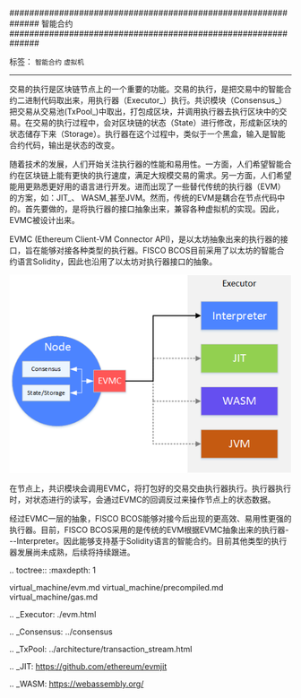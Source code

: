 ##############################################################
智能合约
##############################################################

标签： ``智能合约`` ``虚拟机``

----

交易的执行是区块链节点上的一个重要的功能。交易的执行，是把交易中的智能合约二进制代码取出来，用执行器（Executor_）执行。共识模块（Consensus_）把交易从交易池(TxPool_)中取出，打包成区块，并调用执行器去执行区块中的交易。在交易的执行过程中，会对区块链的状态（State）进行修改，形成新区块的状态储存下来（Storage）。执行器在这个过程中，类似于一个黑盒，输入是智能合约代码，输出是状态的改变。

随着技术的发展，人们开始关注执行器的性能和易用性。一方面，人们希望智能合约在区块链上能有更快的执行速度，满足大规模交易的需求。另一方面，人们希望能用更熟悉更好用的语言进行开发。进而出现了一些替代传统的执行器（EVM）的方案，如：JIT_、 WASM_甚至JVM。然而，传统的EVM是耦合在节点代码中的。首先要做的，是将执行器的接口抽象出来，兼容各种虚拟机的实现。因此，EVMC被设计出来。


EVMC (Ethereum Client-VM Connector API)，是以太坊抽象出来的执行器的接口，旨在能够对接各种类型的执行器。FISCO BCOS目前采用了以太坊的智能合约语言Solidity，因此也沿用了以太坊对执行器接口的抽象。

![](../../images/evm/evmc_frame.png)

在节点上，共识模块会调用EVMC，将打包好的交易交由执行器执行。执行器执行时，对状态进行的读写，会通过EVMC的回调反过来操作节点上的状态数据。

经过EVMC一层的抽象，FISCO BCOS能够对接今后出现的更高效、易用性更强的执行器。目前，FISCO BCOS采用的是传统的EVM根据EVMC抽象出来的执行器---Interpreter。因此能够支持基于Solidity语言的智能合约。目前其他类型的执行器发展尚未成熟，后续将持续跟进。


.. toctree::
:maxdepth: 1

virtual_machine/evm.md
virtual_machine/precompiled.md
virtual_machine/gas.md

.. _Executor: ./evm.html

.. _Consensus: ../consensus

.. _TxPool: ../architecture/transaction_stream.html

.. _JIT: https://github.com/ethereum/evmjit

.. _WASM: https://webassembly.org/